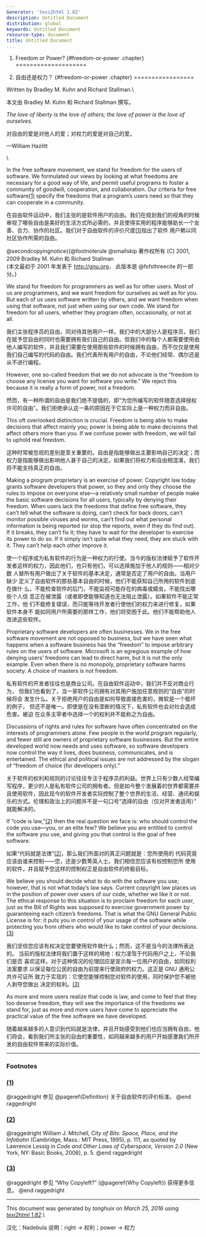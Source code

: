 ```yaml
---
Generator: 'texi2html 1.82'
description: Untitled Document
distribution: global
keywords: Untitled Document
resource-type: document
title: Untitled Document
...
```


1. Freedom or Power? {#freedom-or-power .chapter}
====================

1. 自由还是权力？ {#freedom-or-power .chapter}
=================

Written by Bradley M. Kuhn and Richard Stallman.\

本文由 Bradley M. Kuhn 和 Richard Stallman 撰写。

 *The love of liberty is the love of others; the love of power is the
love of ourselves.*

对自由的爱是对他人的爱；对权力的爱是对自己的爱。

—William Hazlitt

\

In the free software movement, we stand for freedom for the users of
software. We formulated our views by looking at what freedoms are
necessary for a good way of life, and permit useful programs to foster a
community of goodwill, cooperation, and collaboration. Our criteria for
free software[(1)](#FOOT1) specify the freedoms that a program’s users
need so that they can cooperate in a community.

在自由软件运动中，我们主张的是软件用户的自由。我们在规划我们的视角的时候
审视了哪些自由是美好的生活方式所必需的，并且使得实用的程序能够助长一个友
善、合力、协作的社区。我们对于自由软件的评价尺度[(1)](#FOOT1)指出了软件
用户赖以同社区协作所需的自由。

@secondcopyingnotice{{@footnoterule @smallskip 著作权所有 (C) 2001, 2009
Bradley M. Kuhn 和 Richard Stallman\
 {本文最初于 2001 年发表于 <http://gnu.org>， 此版本是 @fsfsthreecite 的一部分。}

We stand for freedom for programmers as well as for other users. Most of
us are programmers, and we want freedom for ourselves as well as for
you. But each of us uses software written by others, and we want freedom
when using that software, not just when using our own code. We stand for
freedom for all users, whether they program often, occasionally, or not
at all.

我们主张程序员的自由，同对待其他用户一样。我们中的大部分人是程序员，我们
在赋予您自由的同时也需要拥有我们自己的自由。但我们中的每个人都需要使用由
他人编写的软件，并且我们需要在使用那些软件的时候拥有自由，而不仅仅是使用
我们自己编写的代码的自由。我们代表所有用户的自由，不论他们经常、偶尔还是
从不进行编程。

However, one so-called freedom that we do not advocate is the “freedom
to choose any license you want for software you write.” We reject this
because it is really a form of power, not a freedom.

然而，有一种所谓的自由是我们绝不提倡的，即“为您所编写的软件随意选择授权
许可的自由”。我们拒绝承认这一条的原因在于它实际上是一种权力而非自由。

This oft overlooked distinction is crucial. Freedom is being able to
make decisions that affect mainly you; power is being able to make
decisions that affect others more than you. If we confuse power with
freedom, we will fail to uphold real freedom.

这种时常被忽视的差别是至关重要的。自由是指能够做出主要影响自己的决定；而
权力是指能够做出影响他人甚于自己的决定。如果我们将权力和自由相混淆，我们
将不能支持真正的自由。

Making a program proprietary is an exercise of power. Copyright law
today grants software developers that power, so they and only they
choose the rules to impose on everyone else—a relatively small number of
people make the basic software decisions for all users, typically by
denying their freedom. When users lack the freedoms that define free
software, they can’t tell what the software is doing, can’t check for
back doors, can’t monitor possible viruses and worms, can’t find out
what personal information is being reported (or stop the reports, even
if they do find out). If it breaks, they can’t fix it; they have to wait
for the developer to exercise its power to do so. If it simply isn’t
quite what they need, they are stuck with it. They can’t help each other
improve it.

使一个程序成为私有软件的行为是一种权力的行使。当今的版权法律赋予了软件开
发者这样的权力，因此他们，也只有他们，可以选择施加于他人的规则——相对少数
人替所有用户做出了关于软件的基本决定，通常是否定了用户的自由。当用户缺少
定义了自由软件的那些基本自由的时候，他们不能获知自己所用的软件到底在做什
么，不能检查软件的后门，不能监视可能存在的病毒或蠕虫，不能找出哪些个人信
息正在被泄露（或者即使能够知道也无法阻止泄露）。如果软件不能正常工作，他
们不能修复错误，而只能等待开发者行使他们的权力来进行修复。如果软件本身不
能如同用户所需要的那样工作，他们将受困于此。他们不能帮助他人改进这些软件。

Proprietary software developers are often businesses. We in the free
software movement are not opposed to business, but we have seen what
happens when a software business has the “freedom” to impose arbitrary
rules on the users of software. Microsoft is an egregious example of how
denying users’ freedoms can lead to direct harm, but it is not the only
example. Even when there is no monopoly, proprietary software harms
society. A choice of masters is not freedom.

私有软件的开发者往往也是商业公司。在自由软件运动中，我们并不反对商业行为，
但我们也看到了，当一家软件公司拥有对其用户施加任意规则的“自由”的时候将会
发生什么。关于拒绝用户的自由是如何导致直接危害的，微软是一个极坏的例子，
但还不是唯一。即使是在没有垄断的情况下，私有软件也会对社会造成危害。被迫
在众多主宰者中选择一个的权利并不能称之为自由。

Discussions of rights and rules for software have often concentrated on
the interests of programmers alone. Few people in the world program
regularly, and fewer still are owners of proprietary software
businesses. But the entire developed world now needs and uses software,
so software developers now control the way it lives, does business,
communicates, and is entertained. The ethical and political issues are
not addressed by the slogan of “freedom of choice (for developers
only).”

关于软件的权利和规则的讨论往往专注于程序员的利益。世界上只有少数人经常编
写程序，更少的人是私有软件公司的拥有者。但是如今整个发展着的世界都需要并
且使用软件，因此现今的软件开发者实际控制了整个世界的生活、经营、通讯和娱
乐的方式。伦理和政治上的问题并不是一句口号“选择的自由（仅对开发者适用）”
就能解决的。

If “code is law,”[(2)](#FOOT2) then the real question we face is: who
should control the code you use—you, or an elite few? We believe you are
entitled to control the software you use, and giving you that control is
the goal of free software.

如果“代码就是法律”[(2)](#FOOT2)，那么我们所面对的真正问题就是：您所使用的
代码究竟应该由谁来控制——您，还是少数菁英人士。我们相信您应该有权控制您所
使用的软件，并且赋予您这样的控制权正是自由软件的终极目标。

We believe you should decide what to do with the software you use;
however, that is not what today’s law says. Current copyright law places
us in the position of power over users of our code, whether we like it
or not. The ethical response to this situation is to proclaim freedom
for each user, just as the Bill of Rights was supposed to exercise
government power by guaranteeing each citizen’s freedoms. That is what
the GNU General Public License is for: it puts you in control of your
usage of the software while protecting you from others who would like to
take control of your decisions.[(3)](#FOOT3)

我们坚信您应该有权决定您要使用软件做什么；然而，这不是当今的法律所表达的。
当前的版权法律将我们置于这样的境地：权力凌驾于代码用户之上，不论我们是否
喜欢这样。对于这种情况的伦理回应是宣示每一位用户的自由，如同权利法案要求
以保证每位公民的自由为前提来行使政府的权力。这正是 GNU 通用公共许可证所
致力于实现的：它使您能够控制您对软件的使用，同时保护您不被他人剥夺您做出
决定的权利。[(3)](#FOOT3)

As more and more users realize that code is law, and come to feel that
they too deserve freedom, they will see the importance of the freedoms
we stand for, just as more and more users have come to appreciate the
practical value of the free software we have developed.

随着越来越多的人意识到代码就是法律，并且开始感受到他们也应当拥有自由，他
们将会，看到我们所主张的自由的重要性，如同越来越多的用户开始感激我们所开
发的自由软件带来的实际价值。

<div class="footnote">

------------------------------------------------------------------------

### Footnotes

### [(1)](#DOCF1)

@raggedright 参见 @pageref{Definition} 关于自由软件的评价标准。 @end raggedright

### [(2)](#DOCF2)

@raggedright William J. Mitchell, *City of Bits: Space, Place, and the
Infobahn* (Cambridge, Mass.: MIT Press, 1995), p. 111, as quoted by
Lawrence Lessig in *Code and Other Laws of Cyberspace, Version 2.0* (New
York, NY: Basic Books, 2006), p. 5. @end raggedright

### [(3)](#DOCF3)

@raggedright 参见 “Why Copyleft?” (@pageref{Why Copyleft}) 获得更多信息。 @end raggedright

</div>

------------------------------------------------------------------------

This document was generated by *tonghuix* on *March 25, 2016* using
[*texi2html 1.82*](http://www.nongnu.org/texi2html/).\

汉化：Nadebula
说明：right -> 权利；power -> 权力
